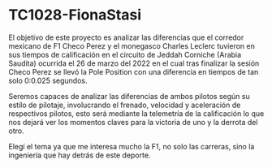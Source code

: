 # TC1028-FionaStasi
El objetivo de este proyecto es analizar las diferencias que el corredor mexicano de F1 Checo Perez y el monegasco Charles Leclerc tuvieron en sus tiempos de calificación en el circuito de Jeddah Corniche (Arabia Saudita) ocurrida el 26 de marzo del 2022 en el cual tras finalizar la sesión Checo Perez se llevó la Pole Position con una diferencia en tiempos de tan solo 0:0.025 segundos. 

Seremos capaces de analizar las diferencias de ambos pilotos según su estilo de pilotaje, involucrando el frenado, velocidad y aceleración de respectivos pilotos, esto será mediante la telemetría de la calificación lo que nos dejará ver los momentos claves para la victoria de uno y la derrota del otro.

Elegí el tema ya que me interesa mucho la F1, no solo las carreras, sino la ingeniería que hay detrás de este deporte.  
